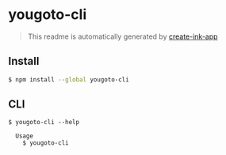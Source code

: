 # yougoto-cli

> This readme is automatically generated by [create-ink-app](https://github.com/vadimdemedes/create-ink-app)


## Install

```bash
$ npm install --global yougoto-cli
```


## CLI

```
$ yougoto-cli --help

  Usage
    $ yougoto-cli
```
